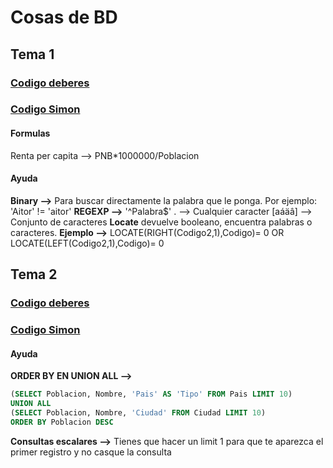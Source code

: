 # Cosas de BD
## Tema 1
### [Codigo deberes](code-work.md)
### [Codigo Simon](simon-code.md)
#### Formulas
Renta per capita --> PNB*1000000/Poblacion

#### Ayuda
**Binary -->** Para buscar directamente la palabra que le ponga. Por ejemplo: 'Aitor' != 'aitor'
**REGEXP -->** '^Palabra$' . --> Cualquier caracter [aáäâ] --> Conjunto de caracteres
**Locate** devuelve booleano, encuentra palabras o caracteres. **Ejemplo -->** LOCATE(RIGHT(Codigo2,1),Codigo)= 0 OR LOCATE(LEFT(Codigo2,1),Codigo)= 0

## Tema 2
### [Codigo deberes](code-work2.md)
### [Codigo Simon](simon-code2.md)
#### Ayuda
**ORDER BY EN UNION ALL -->** 
```SQL
(SELECT Poblacion, Nombre, 'Pais' AS 'Tipo' FROM Pais LIMIT 10)
UNION ALL
(SELECT Poblacion, Nombre, 'Ciudad' FROM Ciudad LIMIT 10)
ORDER BY Poblacion DESC
```
**Consultas escalares -->** Tienes que hacer un limit 1 para que te aparezca el primer registro y no casque la consulta